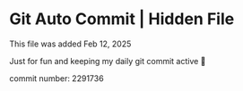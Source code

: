 # Git Auto Commit | Hidden File

This file was added Feb 12, 2025

Just for fun and keeping my daily git commit active 🤪

commit number: 2291736
